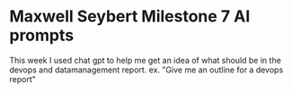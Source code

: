 # Maxwell Seybert Milestone 7 AI prompts
This week I used chat gpt to help me get an idea of what should be in the devops and datamanagement report. ex. "Give me an outline for a devops report"
